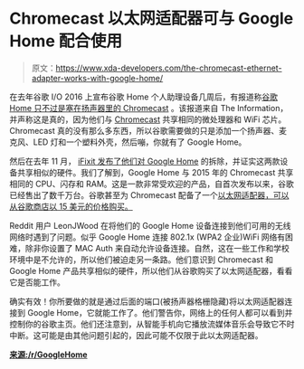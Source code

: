 # Chromecast 以太网适配器可与 Google Home 配合使用

> 原文：<https://www.xda-developers.com/the-chromecast-ethernet-adapter-works-with-google-home/>

在去年谷歌 I/O 2016 上宣布谷歌 Home 个人助理设备几周后，有报道称[谷歌 Home 只不过是塞在扬声器里的 Chromecast](https://www.xda-developers.com/xda-external-link/google-home-reported-to-be-a-chromecast-inside-of-a-speaker/) 。该报道来自 The Information，并声称这是真的，因为他们与 [Chromecast](https://forum.xda-developers.com/android-tv/chromecast) 共享相同的微处理器和 WiFi 芯片。Chromecast 真的没有那么多东西，所以谷歌需要做的只是添加一个扬声器、麦克风、LED 灯和一个塑料外壳，然后嘣，你就有了 Google Home。

然后在去年 11 月， [iFixit 发布了他们对 Google Home](https://www.xda-developers.com/ifixit-tears-down-google-home-gives-it-an-8-out-of-10/) 的拆除，并证实这两款设备共享相似的硬件。我们了解到，Google Home 与 2015 年的 Chromecast 共享相同的 CPU、闪存和 RAM。这是一款非常受欢迎的产品，自首次发布以来，谷歌已经售出了数千万台。谷歌甚至为 Chromecast 配备了一个[以太网适配器，可以从谷歌商店以 15 美元的价格购买。](https://store.google.com/product/ethernet_adapter_for_chromecast)

Reddit 用户 LeonJWood 在将他们的 Google Home 设备连接到他们可用的无线网络时遇到了问题。似乎 Google Home 连接 802.1x (WPA2 企业)WiFi 网络有困难，除非你设置了 MAC Auth 来自动允许设备连接。自然，这在一些工作和学校环境中是不允许的，所以他们被迫走另一条路。他们意识到 Chromecast 和 Google Home 产品共享相似的硬件，所以他们从谷歌购买了以太网适配器，看看它是否能工作。

确实有效！你所要做的就是通过后面的端口(被扬声器格栅隐藏)将以太网适配器连接到 Google Home，它就能工作了。他们警告你，网络上的任何人都可以看到并控制你的谷歌主页。他们还注意到，从智能手机向它播放流媒体音乐会导致它不时中断。这可能是由其他问题引起的，因此可能不仅限于此以太网适配器。

[**来源:/r/GoogleHome**](https://www.reddit.com/r/googlehome/comments/5qioz9/hardwired_google_home/dcziy22/)